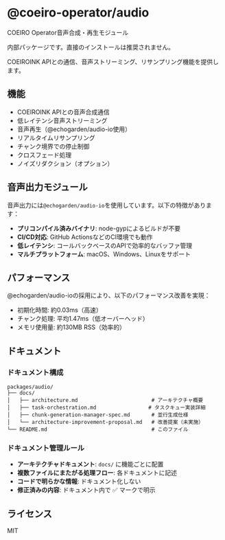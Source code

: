 # @coeiro-operator/audio

COEIRO Operator音声合成・再生モジュール

内部パッケージです。直接のインストールは推奨されません。

COEIROINK APIとの通信、音声ストリーミング、リサンプリング機能を提供します。

## 機能

- COEIROINK APIとの音声合成通信
- 低レイテンシ音声ストリーミング
- 音声再生（@echogarden/audio-io使用）
- リアルタイムリサンプリング
- チャンク境界での停止制御
- クロスフェード処理
- ノイズリダクション（オプション）

## 音声出力モジュール

音声出力には`@echogarden/audio-io`を使用しています。以下の特徴があります：

- **プリコンパイル済みバイナリ**: node-gypによるビルドが不要
- **CI/CD対応**: GitHub ActionsなどのCI環境でも動作
- **低レイテンシ**: コールバックベースのAPIで効率的なバッファ管理
- **マルチプラットフォーム**: macOS、Windows、Linuxをサポート

## パフォーマンス

@echogarden/audio-ioの採用により、以下のパフォーマンス改善を実現：

- 初期化時間: 約0.03ms（高速）
- チャンク処理: 平均1.47ms（低オーバーヘッド）
- メモリ使用量: 約130MB RSS（効率的）

## ドキュメント

### ドキュメント構成

```
packages/audio/
├── docs/
│   ├── architecture.md                        # アーキテクチャ概要
│   ├── task-orchestration.md                 # タスクキュー実装詳細
│   ├── chunk-generation-manager-spec.md       # 並行生成仕様
│   └── architecture-improvement-proposal.md   # 改善提案（未実施）
└── README.md                                  # このファイル
```

### ドキュメント管理ルール

- **アーキテクチャドキュメント**: `docs/` に機能ごとに配置
- **複数ファイルにまたがる処理フロー**: 各ドキュメントに記述
- **コードで明らかな情報**: ドキュメント化しない
- **修正済みの内容**: ドキュメント内で ✅ マークで明示

## ライセンス

MIT